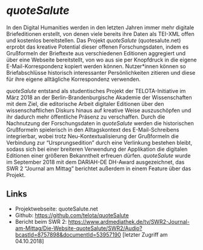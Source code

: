 # *quoteSalute*

In den Digital Humanities werden in den letzten Jahren immer mehr digitale Briefeditionen erstellt, von denen viele bereits ihre Daten als TEI-XML offen und kostenlos bereitstellen. Das Projekt *quoteSalute* (quotesalute.net) erprobt das kreative Potential dieser offenen Forschungsdaten, indem es Grußformeln der Brieftexte aus verschiedenen Editionen aggregiert und über eine Webseite bereitstellt, von wo aus sie per Knopfdruck in die eigene E-Mail-Korrespondenz kopiert werden können. Nutzer*innen können so Briefabschlüsse historisch interessanter Persönlichkeiten zitieren und diese für ihre eigene alltägliche Korrespondenz verwenden.

*quoteSalute* entstand als studentisches Projekt der TELOTA-Initiative im März 2018 an der Berlin-Brandenburgische Akademie der Wissenschaften mit dem Ziel, die editorische Arbeit digitaler Editionen über den wissenschaftlichen Diskurs hinaus auf kreative Weise auszuschöpfen und ihr dadurch mehr öffentliche Präsenz zu verschaffen.  Durch die Nachnutzung der Forschungsdaten in *quoteSalute* werden die historischen Grußformeln spielerisch in den Alltagskontext des E-Mail-Schreibens integrierbar, wobei trotz Neu-Kontextualisierung der Grußformeln die Verbindung zur “Ursprungsedition” durch eine Verlinkung bestehen bleibt, sodass sich bei einer breiteren Verwendung der Applikation die digitalen Editionen einer größeren Bekanntheit erfreuen dürfen. *quoteSalute* wurde im September 2018 mit dem DARIAH-DE DH-Award ausgezeichnet, das SWR 2 “Journal am Mittag” berichtet außerdem in einem Feature über das Projekt.

## Links

* Projektwebseite: quoteSalute.net
* Github: https://github.com/telota/quoteSalute
* Bericht beim SWR 2: https://www.ardmediathek.de/tv/SWR2-Journal-am-Mittag/Die-Website-quoteSalute/SWR2/Audio?bcastId=8757898&documentId=53957190  [letzter Zugriff am 04.10.2018]